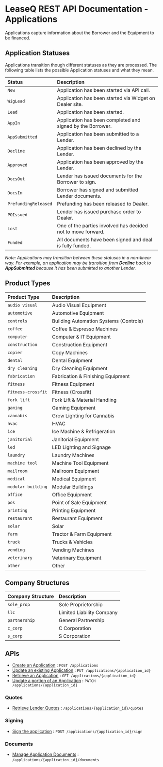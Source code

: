 # LeaseQ REST API Documentation - Applications

Applications capture information about the Borrower and the Equipment to be financed.

## Application Statuses
Applications transition though different statuses as they are processed. The following table lists the possible Application statuses and what they mean.

| Status | Description |
|:-----|:------|
|`New`|Application has been started via API call.|
|`WigLead`|Application has been started via Widget on Dealer site.|
|`Lead`|Application has been started.|
|`AppIn`|Application has been completed and signed by the Borrower.|
|`AppSubmitted`|Application has been submitted to a Lender.|
|`Decline`|Application has been declined by the Lender.|
|`Approved`|Application has been approved by the Lender.|
|`DocsOut`|Lender has issued documents for the Borrower to sign.|
|`DocsIn`|Borrower has signed and submitted Lender documents.|
|`PrefundingReleased`|Prefunding has been released to Dealer.|
|`POIssued`|Lender has issued purchase order to Dealer.|
|`Lost`|One of the parties involved has decided not to move forward.|
|`Funded`|All documents have been signed and deal is fully funded.|

_Note: Applications may transition between these statuses in a non-linear way. For example, an application may be transition from **Decline** back to **AppSubmitted** because it has been submitted to another Lender._

## Product Types

| Product Type | Description |
|:-----|:------|
|`audio visual`|Audio Visual Equipment|
|`automotive`|Automotive Equipment|
|`controls`|Building Automation Systems (Controls)|
|`coffee`|Coffee & Espresso Machines|
|`computer`|Computer & IT Equipment|
|`construction`|Construction Equipment|
|`copier`|Copy Machines|
|`dental`|Dental Equipment|
|`dry cleaning`|Dry Cleaning Equipment|
|`fabrication`|Fabrication & Finishing Equipment|
|`fitness`|Fitness Equipment|
|`fitness-crossfit`|Fitness (Crossfit)|
|`fork lift`|Fork Lift & Material Handling|
|`gaming`|Gaming Equipment|
|`cannabis`|Grow Lighting for Cannabis|
|`hvac`|HVAC|
|`ice`|Ice Machine & Refrigeration|
|`janitorial`|Janitorial Equipment|
|`led`|LED Lighting and Signage|
|`laundry`|Laundry Machines|
|`machine tool`|Machine Tool Equipment|
|`mailroom`|Mailroom Equipment|
|`medical`|Medical Equipment|
|`modular building`|Modular Buildings|
|`office`|Office Equipment|
|`pos`|Point of Sale Equipment|
|`printing`|Printing Equipment|
|`restaurant`|Restaurant Equipment|
|`solar`|Solar|
|`farm`|Tractor & Farm Equipment|
|`truck`|Trucks & Vehicles|
|`vending`|Vending Machines|
|`veterinary`|Veterinary Equipment|
|`other`|Other| 

## Company Structures

| Company Structure | Description |
|:-----|:------|
|`sole_prop`|Sole Proprietorship|
|`llc`|Limited Liability Company|
|`partnership`|General Partnership|
|`c_corp`|C Corporation|
|`s_corp`|S Corporation|

## APIs
* [Create an Application](post.md) : `POST /applications`
* [Update an existing Application](put.md) : `PUT /applications/{application_id}`
* [Retrieve an Application](get.md) : `GET /applications/{application_id}`
* [Update a portion of an Application](patch.md) : `PATCH /applications/{application_id}`

### Quotes
* [Retrieve Lender Quotes](quotes/README.md) : `/applications/{application_id}/quotes`

### Signing 
* [Sign the application](sign.md) : `POST /applications/{application_id}/sign`

### Documents
* [Manage Application Documents](documents/README.md) : `/applications/{application_id}/documents`
